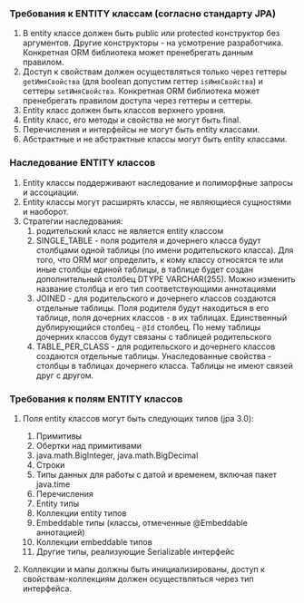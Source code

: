 ### Требования к ENTITY классам (согласно стандарту JPA)

1. В entity классе должен быть public или protected конструктор без аргументов. Другие конструкторы - на усмотрение
   разработчика. Конкретная ORM библиотека может пренебрегать данным правилом.
2. Доступ к свойствам должен осуществляться только через геттеры `getИмяСвойства` (для boolean допустим
   геттер `isИмяСвойства`) и сеттеры `setИмяСвойства`. Конкретная ORM библиотека может пренебрегать правилом доступа
   через геттеры и сеттеры.
3. Entity класс должен быть классов верхнего уровня.
4. Entity класс, его методы и свойства не могут быть final.
5. Перечисления и интерфейсы не могут быть entity классами.
6. Абстрактные и не абстрактные классы могут быть entity классами.

### Наследование ENTITY классов

1. Entity классы поддерживают наследование и полиморфные запросы и ассоциации.
2. Entity классы могут расширять классы, не являющиеся сущностями и наоборот.
3. Стратегии наследования:
    1) родительский класс не является entity классом
    2) SINGLE_TABLE - поля родителя и дочернего класса будут столбцами одной таблицы (по имени родительского класса).
       Для того, что ORM мог определить, к кому классу относятся те или иные столбцы единой таблицы, в таблице будет
       создан дополнительный столбец DTYPE VARCHAR(255). Можно изменить название столбца и его тип соответствующими
       аннотациями
    3) JOINED - для родительского и дочернего классов создаются отдельные таблицы. Поля родителя будут находиться в его
       таблице, поля дочерних классов - в их таблицах. Единственный дублирующийся столбец - `@Id` столбец. По нему
       таблицы дочерних классов будут связаны с таблицей родительского
    4) TABLE_PER_CLASS - для родительского и дочернего классов создаются отдельные таблицы. Унаследованные свойства -
       столбцы в таблицах дочернего класса. Таблицы не имеют связей друг с другом.

### Требования к полям ENTITY классов

1. Поля entity классов могут быть следующих типов (jpa 3.0):
    1) Примитивы
    2) Обертки над примитивами
    3) java.math.BigInteger, java.math.BigDecimal
    4) Строки
    5) Типы данных для работы с датой и временем, включая пакет java.time
    6) Перечисления
    7) Entity типы
    8) Коллекции entity типов
    9) Embeddable типы (классы, отмеченные @Embeddable аннотацией)
    10) Коллекции embeddable типов
    11) Другие типы, реализующие Serializable интерфейс

2. Коллекции и мапы должны быть инициализированы, доступ к свойствам-коллекциям должен осуществляться через тип
   интерфейса.

